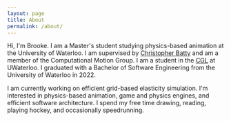 ```yaml
---
layout: page
title: About
permalink: /about/
---
```

Hi, I'm Brooke. I am a Master's student studying physics-based animation at the University of Waterloo.
I am supervised by [Christopher Batty](https://cs.uwaterloo.ca/~c2batty/) and am a member of the Computational 
Motion Group. I am a student in the [CGL](https://cgl.uwaterloo.ca/people.html) at UWaterloo. I graduated with 
a Bachelor of Software Engineering from the University of Waterloo in 2022.

I am currently working on efficient grid-based elasticity simulation. I'm interested in physics-based animation,
game and physics engines, and efficient software architecture. I spend my free time
drawing, reading, playing hockey, and occasionally speedrunning.
